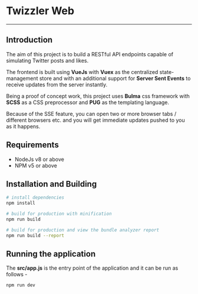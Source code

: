 # Twizzler Web
---

## Introduction

The aim of this project is to build a RESTful API endpoints capable of simulating Twitter posts and likes. 

The frontend is built using **VueJs** with **Vuex** as the centralized state-management store and with an additional support for **Server Sent Events** to receive updates from the server instantly. 

Being a proof of concept work, this project uses **Bulma** css framework with **SCSS** as a CSS preprocessor and **PUG** as the templating language. 

Because of the SSE feature, you can open two or more browser tabs / different browsers etc. and you will get immediate updates pushed to you as it happens.

## Requirements

- NodeJs v8 or above
- NPM v5 or above

## Installation and Building

``` bash
# install dependencies
npm install

# build for production with minification
npm run build

# build for production and view the bundle analyzer report
npm run build --report
```

## Running the application

The **src/app.js** is the entry point of the application and it can be run as follows -

```bash
npm run dev
```
